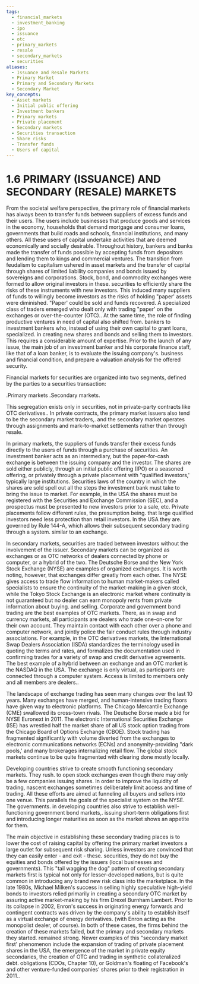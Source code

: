 ```yaml
---
tags:
  - financial_markets
  - investment_banking
  - ipo
  - issuance
  - otc
  - primary_markets
  - resale
  - secondary_markets
  - securities
aliases:
  - Issuance and Resale Markets
  - Primary Market
  - Primary and Secondary Markets
  - Secondary Market
key_concepts:
  - Asset markets
  - Initial public offering
  - Investment bankers
  - Primary markets
  - Private placement
  - Secondary markets
  - Securities transaction
  - Share risks
  - Transfer funds
  - Users of capital
---
```


# 1.6 PRIMARY (ISSUANCE) AND SECONDARY (RESALE) MARKETS  

From the societal welfare perspective, the primary role of financial markets has always been to transfer funds between suppliers of excess funds and their users. The users include businesses that produce goods and services in the economy, households that demand mortgage and consumer loans, governments that build roads and schools, financial institutions, and many others. All these users of capital undertake activities that are deemed economically and socially desirable. Throughout history, bankers and banks made the transfer of funds possible by accepting funds from depositors and lending them to kings and commercial ventures. The transition from feudalism to capitalism ushered in asset markets and the transfer of capital through shares of limited liability companies and bonds issued by sovereigns and corporations. Stock, bond, and commodity exchanges were formed to allow original investors in these. securities to efficiently share the risks of these instruments with new investors. This induced many suppliers of funds to willingly become investors as the risks of holding "paper' assets were diminished. "Paper' could be sold and funds recovered. A specialized class of traders emerged who dealt only with trading "paper' on the exchanges or over-the-counter (OTC).. At the same time, the role of finding productive ventures in need of capital also shifted from. bankers to investment bankers who, instead of using their own capital to grant loans, specialized. in creating new shares and bonds and selling them to investors. This requires a considerable amount of expertise. Prior to the launch of any issue, the main job of an investment banker and his corporate finance staff, like that of a loan banker, is to evaluate the issuing company's. business and financial condition, and prepare a valuation analysis for the offered security.  

Financial markets for securities are organized into two segments, defined by the parties to a securities transaction:  

.Primary markets .Secondary markets.  

This segregation exists only in securities, not in private-party contracts like OTC derivatives.. In private contracts, the primary market issuers also tend to be the secondary market traders,. and the secondary market operates through assignments and mark-to-market settlements rather than through resale.  

In primary markets, the suppliers of funds transfer their excess funds directly to the users of funds through a purchase of securities. An investment banker acts as an intermediary, but the paper-for-cash exchange is between the issuing company and the investor. The shares are sold either publicly, through an initial public offering (IPO) or a seasoned offering, or privately through a private placement with "qualified investors,' typically large institutions. Securities laws of the country in which the shares are sold spell out all the steps the investment bank must take to bring the issue to market. For example, in the USA the shares must be registered with the Securities and Exchange Commission (SEC), and a prospectus must be presented to new investors prior to a sale, etc. Private placements follow different rules, the presumption being. that large qualified investors need less protection than retail investors. In the USA they are. governed by Rule 144-A, which allows their subsequent secondary trading through a system. similar to an exchange.  

In secondary markets, securities are traded between investors without the involvement of the issuer. Secondary markets can be organized as exchanges or as OTC networks of dealers connected by phone or computer, or a hybrid of the two. The Deutsche Borse and the New York Stock Exchange (NYSE) are examples of organized exchanges. It is worth noting, however, that exchanges differ greatly from each other. The NYSE gives access to trade flow information to human market-makers called specialists to ensure the continuity of the market-making in a given stock, while the Tokyo Stock Exchange is an electronic market where continuity is not guaranteed but no dealer can earn monopoly rents from private information about buying. and selling. Corporate and government bond trading are the best examples of OTC markets. There, as in swap and currency markets, all participants are dealers who trade one-on-one for their own account. They maintain contact with each other over a phone and computer network, and jointly police the fair conduct rules through industry associations. For example, in the OTC derivatives markets, the International Swap Dealers Association (ISDA) standardizes the terminology used in quoting the terms and rates, and formalizes the documentation used in confirming trades for a variety of swap and credit derivative agreements. The best example of a hybrid between an exchange and an OTC market is the NASDAQ in the USA. The exchange is only virtual, as participants are connected through a computer system. Access is limited to members only and all members are dealers..  

The landscape of exchange trading has seen many changes over the last 10 years. Many exchanges have merged, and human-intensive trading floors have given way to electronic platforms. The Chicago Mercantile Exchange (CME) swallowed its cross-town rivals. The Deutsche Borse made a bid for NYSE Euronext in 2011. The electronic International Securities Exchange (ISE) has wrestled half the market share of all US stock option trading from the Chicago Board of Options Exchange (CBOE). Stock trading has fragmented significantly with volume diverted from the exchanges to electronic communications networks (ECNs) and anonymity-providing "dark pools,' and many brokerages internalizing retail flow. The global stock markets continue to be quite fragmented with clearing done mostly locally.  

Developing countries strive to create smooth functioning secondary markets. They rush. to open stock exchanges even though there may only be a few companies issuing shares. In order to improve the liquidity of trading, nascent exchanges sometimes deliberately limit access and time of trading. All these efforts are aimed at funneling all buyers and sellers into one venue. This parallels the goals of the specialist system on the NYSE. The governments. in developing countries also strive to establish well-functioning government bond markets,. issuing short-term obligations first and introducing longer maturities as soon as the market shows an appetite for them.  

The main objective in establishing these secondary trading places is to lower the cost of raising capital by offering the primary market investors a large outlet for subsequent risk sharing. Unless investors are convinced that they can easily enter - and exit - these. securities, they do not buy the equities and bonds offered by the issuers (local businesses and governments). This "tail wagging the dog" pattern of creating secondary markets first is typical not only for lesser-developed nations, but is quite common in introducing any brand new risk class into the marketplace. In the late 1980s, Michael Milken's success in selling highly speculative high-yield bonds to investors relied primarily in creating a secondary OTC market by assuring active market-making by his firm Drexel Burnham Lambert. Prior to its collapse in 2002, Enron's success in originating energy forwards and contingent contracts was driven by the company's ability to establish itself as a virtual exchange of energy derivatives. (with Enron acting as the monopolist dealer, of course). In both of these cases, the firms behind the creation of these markets failed, but the primary and secondary markets they started. remained strong. Newer examples of this "secondary market first' phenomenon include the expansion of trading of private placement shares in the USA, the emergence of the market in private equity secondaries, the creation of OTC and trading in synthetic collateralized debt. obligations (CDOs, Chapter 10), or Goldman's floating of Facebook's and other venture-funded companies' shares prior to their registration in 2011..  
